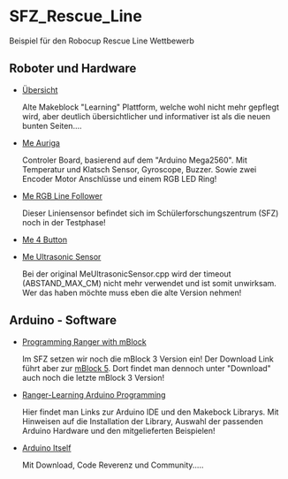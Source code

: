# SFZ_Rescue_Line
Beispiel für den Robocup Rescue Line Wettbewerb


## Roboter und Hardware
 * [Übersicht](http://learn.makeblock.com/en/)
 
   Alte Makeblock "Learning" Plattform, welche wohl nicht mehr gepflegt wird, 
   aber deutlich übersichtlicher und informativer ist als die neuen bunten Seiten....

 * [Me Auriga](http://learn.makeblock.com/en/me-auriga/)
 
   Controler Board, basierend auf dem "Arduino Mega2560". 
   Mit Temperatur und Klatsch Sensor, Gyroscope, Buzzer.
   Sowie zwei Encoder Motor Anschlüsse und einem RGB LED Ring!
   
 * [Me RGB Line Follower](http://learn.makeblock.com/en/rgb-line-follower/)
 
   Dieser Liniensensor befindet sich im Schülerforschungszentrum (SFZ) noch in der Testphase!
   
 * [Me 4 Button](http://learn.makeblock.com/en/me-4-button/)
 
 * [Me Ultrasonic Sensor](http://learn.makeblock.com/en/me-ultrasonic-sensor/)
 
   Bei der original MeUltrasonicSensor.cpp wird der timeout (ABSTAND_MAX_CM) nicht
   mehr verwendet und ist somit unwirksam. Wer das haben möchte muss eben die alte Version nehmen!
 
## Arduino - Software

 * [Programming Ranger with mBlock](http://learn.makeblock.com/en/getting-started-programming-with-mblock-2/)
 
   Im SFZ setzen wir noch die mBlock 3 Version ein! 
   Der Download Link führt aber zur [mBlock 5](https://www.mblock.cc/en-us/).
   Dort findet man dennoch unter "Download" auch noch die letzte mBlock 3 Version!
   
 * [Ranger-Learning Arduino Programming](http://learn.makeblock.com/en/learning-arduino-programming-ranger/)
 
   Hier findet man Links zur Arduino IDE und den Makebock Librarys. 
   Mit Hinweisen auf die Installation der Library, Auswahl der passenden Arduino Hardware und den mitgelieferten Beispielen!
   
 * [Arduino Itself](https://www.arduino.cc/)
 
   Mit Download, Code Reverenz und Community.....
